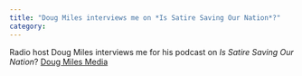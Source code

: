 ```yaml
---
title: "Doug Miles interviews me on *Is Satire Saving Our Nation*?"
category:
---
```

Radio host Doug Miles interviews me for his podcast on *Is Satire Saving Our Nation*? [Doug Miles Media](https://dougmilesmedia.com/?p=845)


